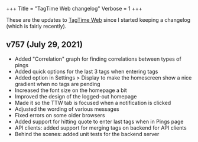 +++
Title = "TagTime Web changelog"
Verbose = 1
+++

These are the updates to [TagTime Web](https://ttw.smitop.com/) since I started keeping a changelog (which is fairly recently).

## v757 (July 29, 2021)
- Added "Correlation" graph for finding correlations between types of pings
- Added quick options for the last 3 tags when entering tags
- Added option in Settings > Display to make the homescreen show a nice gradient when no tags are pending
- Increased the font size on the homepage a bit
- Improved the design of the logged-out homepage
- Made it so the TTW tab is focused when a notification is clicked
- Adjusted the wording of various messages
- Fixed errors on some older browsers
- Added support for hitting quote to enter last tags when in Pings page
- API clients: added support for merging tags on backend for API clients
- Behind the scenes: added unit tests for the backend server
